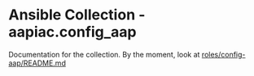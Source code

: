 # Ansible Collection - aapiac.config_aap

Documentation for the collection. By the moment, look at [roles/config-aap/README.md](https://gitlab.bcnconsulting.com/aap-demo/config-tower/-/blob/master/aapiac/config_aap/roles/config-aap/README.md)
